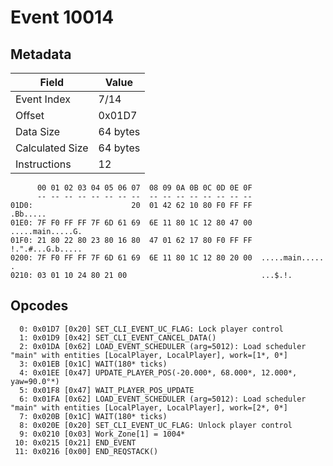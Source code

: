# Event 10014

## Metadata

| Field           | Value    |
|-----------------|----------|
| Event Index     | 7/14     |
| Offset          | 0x01D7   |
| Data Size       | 64 bytes |
| Calculated Size | 64 bytes |
| Instructions    | 12       |

```
      00 01 02 03 04 05 06 07  08 09 0A 0B 0C 0D 0E 0F
      -- -- -- -- -- -- -- --  -- -- -- -- -- -- -- --
01D0:                      20  01 42 62 10 80 F0 FF FF          .Bb.....
01E0: 7F F0 FF FF 7F 6D 61 69  6E 11 80 1C 12 80 47 00  .....main.....G.
01F0: 21 80 22 80 23 80 16 80  47 01 62 17 80 F0 FF FF  !.".#...G.b.....
0200: 7F F0 FF FF 7F 6D 61 69  6E 11 80 1C 12 80 20 00  .....main..... .
0210: 03 01 10 24 80 21 00                              ...$.!.         
```

## Opcodes

```
  0: 0x01D7 [0x20] SET_CLI_EVENT_UC_FLAG: Lock player control
  1: 0x01D9 [0x42] SET_CLI_EVENT_CANCEL_DATA()
  2: 0x01DA [0x62] LOAD_EVENT_SCHEDULER (arg=5012): Load scheduler "main" with entities [LocalPlayer, LocalPlayer], work=[1*, 0*]
  3: 0x01EB [0x1C] WAIT(180* ticks)
  4: 0x01EE [0x47] UPDATE_PLAYER_POS(-20.000*, 68.000*, 12.000*, yaw=90.0°*)
  5: 0x01F8 [0x47] WAIT_PLAYER_POS_UPDATE
  6: 0x01FA [0x62] LOAD_EVENT_SCHEDULER (arg=5012): Load scheduler "main" with entities [LocalPlayer, LocalPlayer], work=[2*, 0*]
  7: 0x020B [0x1C] WAIT(180* ticks)
  8: 0x020E [0x20] SET_CLI_EVENT_UC_FLAG: Unlock player control
  9: 0x0210 [0x03] Work_Zone[1] = 1004*
 10: 0x0215 [0x21] END_EVENT
 11: 0x0216 [0x00] END_REQSTACK()
```
